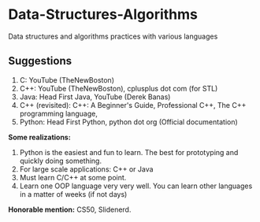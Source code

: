 # Data-Structures-Algorithms

Data structures and algorithms practices with various languages

## Suggestions

1. C:
   YouTube (TheNewBoston)
2. C++:
   YouTube (TheNewBoston),
   cplusplus dot com (for STL)
3. Java:
   Head First Java,
   YouTube (Derek Banas)
4. C++ (revisited):
   C++: A Beginner's Guide,
   Professional C++,
   The C++ programming language,
5. Python:
   Head First Python,
   python dot org (Official documentation)

**Some realizations:**

1. Python is the easiest and fun to learn. The best for prototyping and quickly doing something.
2. For large scale applications: C++ or Java
3. Must learn C/C++ at some point.
4. Learn one OOP language very very well. You can learn other languages in a matter of weeks (if not days)

**Honorable mention:** CS50, Slidenerd.
